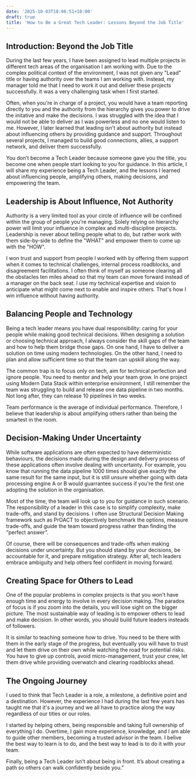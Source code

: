 ```yaml
---
date: '2025-10-03T18:06:51+10:00'
draft: true
title: 'How to Be a Great Tech Leader: Lessons Beyond the Job Title'
---
```


## Introduction: Beyond the Job Title

During the last few years, I have been assigned to lead multiple projects in different tech areas of the organisation I am working with. Due to the complex political context of the environment, I was not given any "Lead" title or having authority over the teams I am working with. Instead, my manager told me that I need to work it out and deliver these projects successfully. It was a very challenging task when I first started.

Often, when you're in charge of a project, you would have a team reporting directly to you and the authority from the hierarchy gives you power to drive the initative and make the decisions. I was struggled with the idea that I would not be able to deliver as I was powerless and no one would listen to me. However, I later learned that leading isn't about authority but instead about influencing others by providing guidance and support. Throughout several projects, I managed to build good connections, allies, a support network, and deliver them successfully.

You don’t become a Tech Leader because someone gave you the title, you become one when people start looking to you for guidance. In this article, I will share my experience being a Tech Leader, and the lessons I learned about influencing people, amplifying others, making decisions, and empowering the team.

## Leadership is About Influence, Not Authority

Authority is a very limited tool as your circle of influence will be confined within the group of people you're managing. Solely relying on hierarchy power will limit your influence in complex and multi-discipline projects. Leadership is never about telling people what to do, but rather work with them side-by-side to define the "WHAT" and empower them to come up with the "HOW".

I won trust and support from people I worked with by offering them support when it comes to technical challenges, internal process roadblocks, and disagreement facilitations. I often think of myself as someone clearing all the obstacles ten miles ahead so that my team can move forward instead of a manager on the back seat. I use my technical expertise and vision to anticipate what might come next to enable and inspire others. That's how I win influence without having authority.

## Balancing People and Technology

Being a tech leader means you have dual responsibility: caring for your people while making good technical decisions. When designing a solution or choosing technical approach, I always consider the skill gaps of the team and how to help them bridge those gaps. On one hand, I have to deliver a solution on time using modern technologies. On the other hand, I need to plan and allow sufficient time so that the team can upskill along the way.

The common trap is to focus only on tech, aim for technical perfection and ignore people. You need to mentor and help your team grow. In one project using Modern Data Stack within enterprise environment, I still remember the team was struggling to build and release one data pipeline in two months. Not long after, they can release 10 pipelines in two weeks.

Team performance is the average of individual performance. Therefore, I believe that leadership is about amplifying others rather than being the smartest in the room.

## Decision-Making Under Uncertainty

While software applications are often expected to have deterministic behaviours, the decisions made during the design and delivery process of these applications often involve dealing with uncertainty. For example, you know that running the data pipeline 1000 times should give exactly the same result for the same input, but it is still unsure whether going with data processing engine A or B would guarrantee success if you're the first one adopting the solution in the organisation.

Most of the time, the team will look up to you for guidance in such scenario. The responsibility of a leader in this case is to simplify complexity, make trade-offs, and stand by decisions. I often use Structural Decision Making framework such as PrOACT to objectively benchmark the options, measure trade-offs, and guide the team toward progress rather than finding the “perfect answer”.

Of course, there will be consequences and trade-offs when making decisions under uncertainty. But you should stand by your decisions, be accountable for it, and prepare mitigation strategy. After all, tech leaders embrace ambiguity and help others feel confident in moving forward.

## Creating Space for Others to Lead

One of the popular problems in complex projects is that you won't have enough time and energy to involve in every decision making. The paradox of focus is if you zoom into the details, you will lose sight on the bigger picture. The most sustainable way of leading is to empower others to lead and make decision. In other words, you should build future leaders insteads of followers.

It is similar to teaching someone how to drive. You need to be there with them in the early stage of the progress, but eventually you will have to trust and let them drive on their own while watching the road for potential risks. You have to give up controls, avoid micro-management, trust your crew, let them drive while providing overwatch and clearing roadblocks ahead.

## The Ongoing Journey

I used to think that Tech Leader is a role, a milestone, a definitive point and a destination. However, the experience I had during the last few years has taught me that it's a journey and we all have to practice along the way regardless of our titles or our roles.

I started by helping others, being responsible and taking full ownership of everything I do. Overtime, I gain more experience, knowledge, and I am able to guide other members, becoming a trusted advisor in the team. I belive the best way to learn is to do, and the best way to lead is to do it with your team.

Finally, being a Tech Leader isn’t about being in front. It’s about creating a path so others can walk confidently beside you.”
